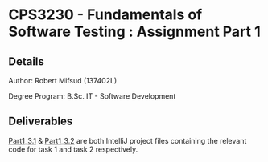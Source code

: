 # CPS3230 - Fundamentals of Software Testing : Assignment Part 1

## Details
Author: Robert Mifsud (137402L)

Degree Program: B.Sc. IT - Software Development

## Deliverables
[Part1_3.1](Part1_3.1) & [Part1_3.2](Part1_3.2) are both IntelliJ project files containing the relevant code for task 1 and task 2 respectively.
